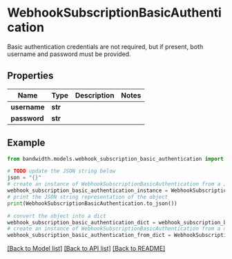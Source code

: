 # WebhookSubscriptionBasicAuthentication

Basic authentication credentials are not required, but if present, both username and password must be provided.

## Properties

Name | Type | Description | Notes
------------ | ------------- | ------------- | -------------
**username** | **str** |  | 
**password** | **str** |  | 

## Example

```python
from bandwidth.models.webhook_subscription_basic_authentication import WebhookSubscriptionBasicAuthentication

# TODO update the JSON string below
json = "{}"
# create an instance of WebhookSubscriptionBasicAuthentication from a JSON string
webhook_subscription_basic_authentication_instance = WebhookSubscriptionBasicAuthentication.from_json(json)
# print the JSON string representation of the object
print(WebhookSubscriptionBasicAuthentication.to_json())

# convert the object into a dict
webhook_subscription_basic_authentication_dict = webhook_subscription_basic_authentication_instance.to_dict()
# create an instance of WebhookSubscriptionBasicAuthentication from a dict
webhook_subscription_basic_authentication_from_dict = WebhookSubscriptionBasicAuthentication.from_dict(webhook_subscription_basic_authentication_dict)
```
[[Back to Model list]](../README.md#documentation-for-models) [[Back to API list]](../README.md#documentation-for-api-endpoints) [[Back to README]](../README.md)



